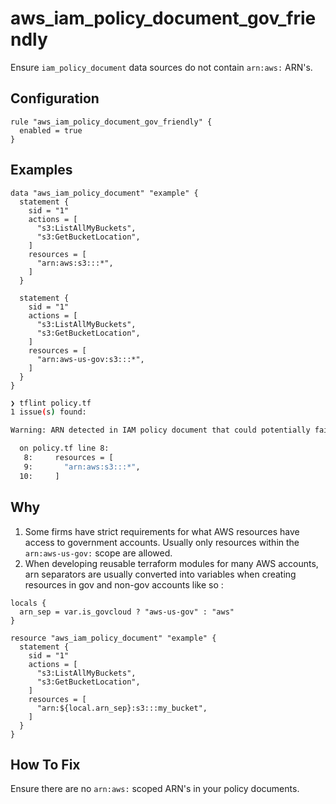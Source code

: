 # aws_iam_policy_document_gov_friendly

Ensure `iam_policy_document` data sources do not contain `arn:aws:` ARN's.

## Configuration

```hcl
rule "aws_iam_policy_document_gov_friendly" {
  enabled = true
}
```

## Examples

```hcl
data "aws_iam_policy_document" "example" {
  statement {
    sid = "1"
    actions = [
      "s3:ListAllMyBuckets",
      "s3:GetBucketLocation",
    ]
    resources = [
      "arn:aws:s3:::*",
    ]
  }

  statement {
    sid = "1"
    actions = [
      "s3:ListAllMyBuckets",
      "s3:GetBucketLocation",
    ]
    resources = [
      "arn:aws-us-gov:s3:::*",
    ]
  }
}
```

```sh
❯ tflint policy.tf
1 issue(s) found:

Warning: ARN detected in IAM policy document that could potentially fail in AWS GovCloud due to resource pattern: arn:aws:.* (aws_iam_policy_document_gov_friendly_arns)

  on policy.tf line 8:
   8:     resources = [
   9:       "arn:aws:s3:::*",
  10:     ]
```

## Why

1. Some firms have strict requirements for what AWS resources have access to government accounts. Usually only resources within the `arn:aws-us-gov:` scope are allowed.
2. When developing reusable terraform modules for many AWS accounts, arn separators are usually converted into variables when creating resources in gov and non-gov accounts like so :

```hcl
locals {
  arn_sep = var.is_govcloud ? "aws-us-gov" : "aws"
}

resource "aws_iam_policy_document" "example" {
  statement {
    sid = "1"
    actions = [
      "s3:ListAllMyBuckets",
      "s3:GetBucketLocation",
    ]
    resources = [
      "arn:${local.arn_sep}:s3:::my_bucket",
    ]
  }
}
```

## How To Fix

Ensure there are no `arn:aws:` scoped ARN's in your policy documents.
